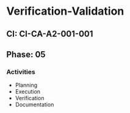# Verification-Validation

## CI: CI-CA-A2-001-001
## Phase: 05

### Activities
- Planning
- Execution
- Verification
- Documentation
